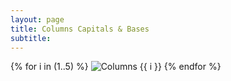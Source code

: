 ```yaml
---
layout: page
title: Columns Capitals & Bases 
subtitle: 
---
```

<div class="gallery">
  {% for i in (1..5) %}
    <img src="/assets/img/columns_{{ i }}.png" alt="Columns {{ i }}">
  {% endfor %}
</div>